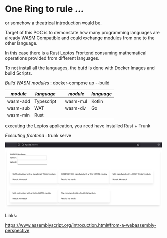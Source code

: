 # One Ring to rule ...

or somehow a theatrical introduction would be. 

Target of this POC is to demonstate how many programming languages are already WASM Compatible and could exchange modules from one to the other language. 

In this case there is a Rust Leptos Frontend consuming mathematical operations provided from different languages. 

To not install all the languages, the build is done with Docker Images and build Scripts.

*Build WASM modules* : docker-compose up --build

| *module* | *language* |  | *module* | *language* |
|----------|------------|--|----------|------------|
| wasm-add | Typescript |  | wasm-mul | Kotlin     | 
| wasm-sub | WAT        |  | wasm-div | Go         | 
| wasm-min | Rust       |  |

executing the Leptos application, you need have installed Rust + Trunk

*Executing frontend* : trunk serve

![alt text](demo.png "demo")

Links:

https://www.assemblyscript.org/introduction.html#from-a-webassembly-perspective